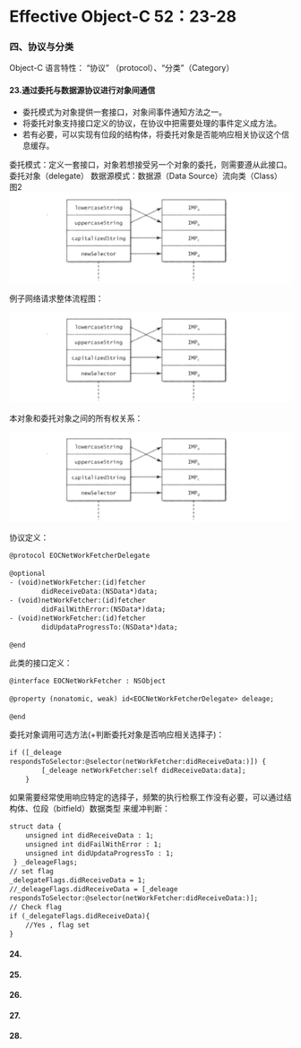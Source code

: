 # Effective Object-C 52：23-28
### 四、协议与分类

Object-C 语言特性： “协议” （protocol）、“分类”（Category）

#### 23.通过委托与数据源协议进行对象间通信

* 委托模式为对象提供一套接口，对象间事件通知方法之一。
* 将委托对象支持接口定义的协议，在协议中把需要处理的事件定义成方法。
* 若有必要，可以实现有位段的结构体，将委托对象是否能响应相关协议这个信息缓存。

委托模式：定义一套接口，对象若想接受另一个对象的委托，则需要遵从此接口。 委托对象（delegate）
数据源模式：数据源（Data Source）流向类（Class） 
图2
![网络请求整体流程图](https://raw.githubusercontent.com/RocAndTrees/objective-C52/master/resource/image/objec-c52/13-2操作后的映射表.png)

例子网络请求整体流程图：

![网络请求整体流程图](https://raw.githubusercontent.com/RocAndTrees/objective-C52/master/resource/image/objec-c52/13-2操作后的映射表.png)


本对象和委托对象之间的所有权关系：

![本对象和委托对象之间的所有权关系图](https://raw.githubusercontent.com/RocAndTrees/objective-C52/master/resource/image/objec-c52/13-2操作后的映射表.png)


协议定义：

```
@protocol EOCNetWorkFetcherDelegate 

@optional
- (void)netWorkFetcher:(id)fetcher
        didReceiveData:(NSData*)data;
- (void)netWorkFetcher:(id)fetcher
        didFailWithError:(NSData*)data;
- (void)netWorkFetcher:(id)fetcher
        didUpdataProgressTo:(NSData*)data;

@end

```
此类的接口定义：

```
@interface EOCNetWorkFetcher : NSObject

@property (nonatomic, weak) id<EOCNetWorkFetcherDelegate> deleage;

@end

```
委托对象调用可选方法(+判断委托对象是否响应相关选择子)：

```
if ([_deleage respondsToSelector:@selector(netWorkFetcher:didReceiveData:)]) {
        [_deleage netWorkFetcher:self didReceiveData:data];
    }

```

如果需要经常使用响应特定的选择子，频繁的执行检察工作没有必要，可以通过结构体、位段（bitfield）数据类型 来缓冲判断：

```
struct data {
    unsigned int didReceiveData : 1;
    unsigned int didFailWithError : 1;
    unsigned int didUpdataProgressTo : 1;
 } _deleageFlags;
// set flag
_delegateFlags.didReceiveData = 1;   
//_deleageFlags.didReceiveData = [_deleage respondsToSelector:@selector(netWorkFetcher:didReceiveData:)];
// Check flag
if (_delegateFlags.didReceiveData){
	//Yes , flag set
}

```



#### 24.
#### 25.
#### 26.
#### 27.
#### 28.